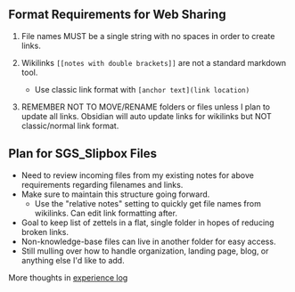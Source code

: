 ## Format Requirements for Web Sharing
1. File names MUST be a single string with no spaces in order to create links.


2. Wikilinks `[[notes with double brackets]]` are not a standard markdown tool.
	- Use classic link format with `[anchor text](link location)`

3. REMEMBER NOT TO MOVE/RENAME folders or files unless I plan to update all links. Obsidian will auto update links for wikilinks but NOT classic/normal link format.


## Plan for SGS_Slipbox Files
- Need to review incoming files from my existing notes for above requirements regarding filenames and links.
- Make sure to maintain this structure going forward.
	- Use the "relative notes" setting to quickly get file names from wikilinks. Can edit link formatting after.
- Goal to keep list of zettels in a flat, single folder in hopes of reducing broken links.
- Non-knowledge-base files can live in another folder for easy access.
- Still mulling over how to handle organization, landing page, blog, or anything else I'd like to add.


More thoughts in [experience log](site_notes/xp_log.md)